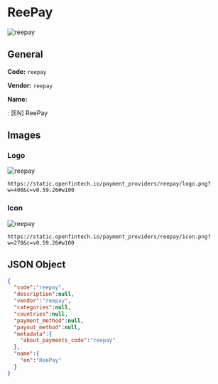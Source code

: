 
# ReePay 
![reepay](https://static.openfintech.io/payment_providers/reepay/logo.png?w=400&c=v0.59.26#w100)  

## General 
 
**Code:** `reepay` 
 
**Vendor:** `reepay` 
 
**Name:** 
 
:	[EN] ReePay 
 

## Images 

### Logo 
 
![reepay](https://static.openfintech.io/payment_providers/reepay/logo.png?w=400&c=v0.59.26#w100)  

```
https://static.openfintech.io/payment_providers/reepay/logo.png?w=400&c=v0.59.26#w100
```  

### Icon 
 
![reepay](https://static.openfintech.io/payment_providers/reepay/icon.png?w=278&c=v0.59.26#w100)  

```
https://static.openfintech.io/payment_providers/reepay/icon.png?w=278&c=v0.59.26#w100
```  

## JSON Object 

```json
{
  "code":"reepay",
  "description":null,
  "vendor":"reepay",
  "categories":null,
  "countries":null,
  "payment_method":null,
  "payout_method":null,
  "metadata":{
    "about_payments_code":"reepay"
  },
  "name":{
    "en":"ReePay"
  }
}
```  
